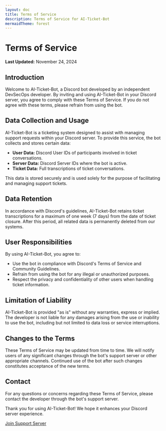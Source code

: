 ```yaml
---
layout: doc
title: Terms of Service
description: Terms of Service for AI-Ticket-Bot
mermaidTheme: forest
---
```


# Terms of Service

**Last Updated:** November 24, 2024

## Introduction

Welcome to AI-Ticket-Bot, a Discord bot developed by an independent DevSecOps developer. By inviting and using AI-Ticket-Bot in your Discord server, you agree to comply with these Terms of Service. If you do not agree with these terms, please refrain from using the bot.

## Data Collection and Usage

AI-Ticket-Bot is a ticketing system designed to assist with managing support requests within your Discord server. To provide this service, the bot collects and stores certain data:

- **User Data:** Discord User IDs of participants involved in ticket conversations.
- **Server Data:** Discord Server IDs where the bot is active.
- **Ticket Data:** Full transcriptions of ticket conversations.

This data is stored securely and is used solely for the purpose of facilitating and managing support tickets.

## Data Retention

In accordance with Discord's guidelines, AI-Ticket-Bot retains ticket transcriptions for a maximum of one week (7 days) from the date of ticket closure. After this period, all related data is permanently deleted from our systems.

## User Responsibilities

By using AI-Ticket-Bot, you agree to:

- Use the bot in compliance with Discord's Terms of Service and Community Guidelines.
- Refrain from using the bot for any illegal or unauthorized purposes.
- Respect the privacy and confidentiality of other users when handling ticket information.

## Limitation of Liability

AI-Ticket-Bot is provided "as is" without any warranties, express or implied. The developer is not liable for any damages arising from the use or inability to use the bot, including but not limited to data loss or service interruptions.

## Changes to the Terms

These Terms of Service may be updated from time to time. We will notify users of any significant changes through the bot's support server or other appropriate channels. Continued use of the bot after such changes constitutes acceptance of the new terms.

## Contact

For any questions or concerns regarding these Terms of Service, please contact the developer through the bot's support server.

Thank you for using AI-Ticket-Bot! We hope it enhances your Discord server experience.

[Join Support Server](https://discord.gg/UsbqtKavZX)
